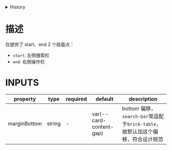 [//]: # "atom-bricks/layout-and-container/search-bar.ts"

<details>
<summary>History</summary>

| Version | Change                                |
| ------- | ------------------------------------- |
| 2.9.0   | 新增构件 `container-brick.search-bar` |
| 2.9.2   | 新增配置 `marginBottom`               |

</details>

# 描述

仅提供了 start、end 2 个挂载点：

- `start`: 左侧搜索栏
- `end`: 右侧操作栏

# INPUTS

| property     | type   | required | default                 | description                                                                    |
| ------------ | ------ | -------- | ----------------------- | ------------------------------------------------------------------------------ |
| marginBottom | string | -        | var(--card-content-gap) | bottom 偏移，`search-bar`常适配于`brick-table`，故默认加这个偏移，符合设计规范 |

<!-- uncomment this block when applicable.
# EVENTS

| type | detail | description |
| ---- | ------ | ----------- |
| -    | -      | -           |
-->

<!-- uncomment this block when applicable.
# METHODS

| name | params | description |
| ---- | ------ | ----------- |
| -    | -      | -           |
-->
